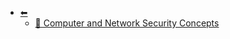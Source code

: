 * [⬅︎](/wiki/[02]密碼學/)
  * [📄 Computer and Network Security Concepts](/wiki/[02]密碼學/cryptography%20and%20network%20security/[01]Computer%20and%20Network%20Security%20Concepts)
